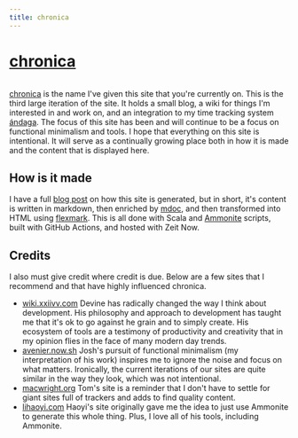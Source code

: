 ```yaml
---
title: chronica
---
```


# [chronica](https://github.com/ckipp01/chronica)

```scala mdoc:percentages:chronica
```
[chronica](https://chronica.xyz) is the name I've given this site that you're
currently on. This is the third large iteration of the site. It holds a small
blog, a wiki for things I'm interested in and work on, and an integration to my
time tracking system [ándaga](/wiki/andaga). The focus of this site has been and
will continue to be a focus on functional minimalism and tools. I hope that
everything on this site is intentional. It will serve as a continually growing
place both in how it is made and the content that is displayed here.

## How is it made

I have a full [blog post](/blog/how-is-this-site-built) on
how this site is generated, but in short, it's content is written in markdown,
then enriched by [mdoc](https://scalameta.org/mdoc/), and then transformed into
HTML using [flexmark](https://github.com/vsch/flexmark-java). This is all done
with Scala and [Ammonite](http://ammonite.io/) scripts, built with GitHub
Actions, and hosted with Zeit Now.

## Credits

I also must give credit where credit is due. Below are a few sites that I
recommend and that have highly influenced chronica.

  - [wiki.xxiivv.com](https://wiki.xxiivv.com/#home) Devine has radically
    changed the way I think about development. His philosophy and approach to
    development has taught me that it's ok to go against he grain and to simply
    create. His ecosystem of tools are a testimony of productivity and
    creativity that in my opinion flies in the face of many modern day trends.
  - [avenier.now.sh](https://avanier.now.sh) Josh's pursuit of functional
    minimalism (my interpretation of his work) inspires me to ignore the noise
    and focus on what matters. Ironically, the current iterations of our sites
    are quite similar in the way they look, which was not intentional.
  - [macwright.org](https://macwright.org) Tom's site is a reminder that I don't
    have to settle for giant sites full of trackers and adds to find quality
    content.
  - [lihaoyi.com](http://www.lihaoyi.com/) Haoyi's site originally gave me the
      idea to just use Ammonite to generate this whole thing. Plus, I love all
      of his tools, including Ammonite.

```scala mdoc:tags:chronica
```
